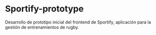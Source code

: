 # Sportify-prototype
Desarrollo de prototipo inicial del frontend de Sportify, aplicación para la gestión de entrenamientos de rugby.